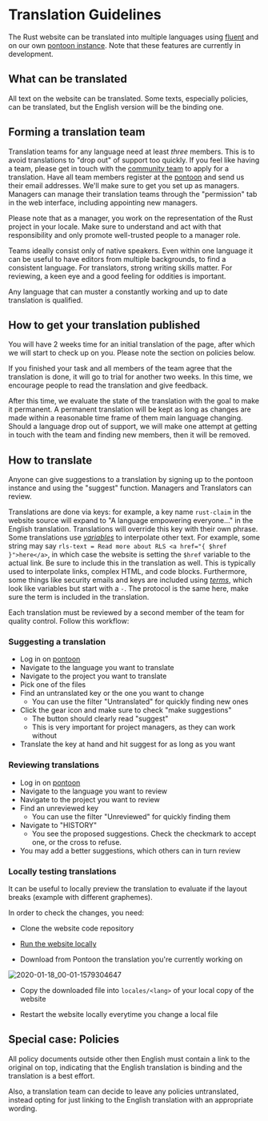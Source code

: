 # Translation Guidelines

The Rust website can be translated into multiple languages using [fluent](https://github.com/projectfluent) and on our own [pontoon instance](https://pontoon.rust-lang.org). Note that these features are currently in development.

## What can be translated

All text on the website can be translated. Some texts, especially policies, can be translated, but the English version will be the binding one.

## Forming a translation team

Translation teams for any language need at least _three_ members. This is to avoid translations to "drop out" of support too quickly. If you feel like having a team, please get in touch with the [community team](mailto:community-team@rust-lang.org) to apply for a translation. Have all team members register at the [pontoon](https://pontoon.rust-lang.org) and send us their email addresses. We'll make sure to get you set up as managers. Managers can manage their translation teams through the "permission" tab in the web interface, including appointing new managers.

Please note that as a manager, you work on the representation of the Rust project in your locale. Make sure to understand and act with that responsibility and only promote well-trusted people to a manager role.

Teams ideally consist only of native speakers. Even within one language it can be useful to have editors from multiple backgrounds, to find a consistent language. For translators, strong writing skills matter. For reviewing, a keen eye and a good feeling for oddities is important.

Any language that can muster a constantly working and up to date translation is qualified.

## How to get your translation published

You will have 2 weeks time for an initial translation of the page, after which we will start to check up on you. Please note the section on policies below.

If you finished your task and all members of the team agree that the translation is done, it will go to trial for another two weeks. In this time, we encourage people to read the translation and give feedback.

After this time, we evaluate the state of the translation with the goal to make it permanent. A permanent translation will be kept as long as changes are made within a reasonable time frame of them main language changing. Should a language drop out of support, we will make one attempt at getting in touch with the team and finding new members, then it will be removed.

## How to translate

Anyone can give suggestions to a translation by signing up to the pontoon instance and using the "suggest" function. Managers and Translators can review.

Translations are done via keys: for example, a key name `rust-claim` in the website source will expand to "A language empowering everyone..." in the English translation. Translations will override this key with their own phrase. Some translations use [_variables_](https://projectfluent.org/fluent/guide/variables.html) to interpolate other text. For example, some string may say `rls-text = Read more about RLS <a href="{ $href }">here</a>`, in which case the website is setting the `$href` variable to the actual link. Be sure to include this in the translation as well. This is typically used to interpolate links, complex HTML, and code blocks. Furthermore, some things like security emails and keys are included using [_terms_](https://projectfluent.org/fluent/guide/terms.html), which look like variables but start with a `-`. The protocol is the same here, make sure the term is included in the translation.

Each translation must be reviewed by a second member of the team for quality control. Follow this workflow:

### Suggesting a translation

* Log in on [pontoon](https://pontoon.rust-lang.org)
* Navigate to the language you want to translate
* Navigate to the project you want to translate
* Pick one of the files
* Find an untranslated key or the one you want to change
  * You can use the filter "Untranslated" for quickly finding new ones
* Click the gear icon and make sure to check "make suggestions"
  * The button should clearly read "suggest"
  * This is very important for project managers, as they can work without
* Translate the key at hand and hit suggest for as long as you want

### Reviewing translations

* Log in on [pontoon](https://pontoon.rust-lang.org)
* Navigate to the language you want to review
* Navigate to the project you want to review
* Find an unreviewed key
  * You can use the filter "Unreviewed" for quickly finding them
* Navigate to "HISTORY"
  * You see the proposed suggestions. Check the checkmark to accept one, or the cross to refuse.
* You may add a better suggestions, which others can in turn review

### Locally testing translations                                         

It can be useful to locally preview the translation to evaluate if the layout breaks (example with different graphemes).                             

In order to check the changes, you need:

* Clone the website code repository

* [Run the website locally](https://github.com/rust-lang/www.rust-lang.org#running-the-app-locally)

* Download from Pontoon the translation you're currently working on

![2020-01-18_00-01-1579304647](https://user-images.githubusercontent.com/6098822/72654165-a2577000-398e-11ea-96f0-d44c5111d754.jpg)

* Copy the downloaded file into `locales/<lang>` of your local copy of the website

* Restart the website locally everytime you change a local file

## Special case: Policies

All policy documents outside other then English must contain a link to the original on top, indicating that the English translation is binding and the translation is a best effort.

Also, a translation team can decide to leave any policies untranslated, instead opting for just linking to the English translation with an appropriate wording.
